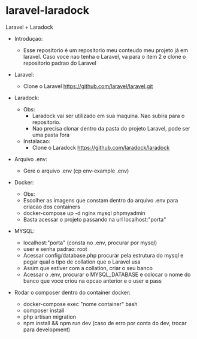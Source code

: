 # laravel-laradock
Laravel + Laradock

- Introduçao:
   - Esse repositorio é um repositorio meu conteudo meu projeto já em laravel. Caso voce nao tenha o Laravel, va para o item 2 e clone o repositorio padrao do Laravel

- Laravel:
   - Clone o Laravel https://github.com/laravel/laravel.git

- Laradock:
  - Obs: 
       - Laradock vai ser utilizado em sua maquina. Nao subira para o repositorio.
       - Nao precisa clonar dentro da pasta do projeto Laravel, pode ser uma pasta fora
  - Instalacao:
       - Clone o Laradock https://github.com/laradock/laradock
  
- Arquivo .env:
   - Gere o arquivo .env (cp env-example .env)
 
- Docker:
   - Obs: 
   - Escolher as imagens que constam dentro do arquivo .env para criacao dos containers
   - docker-compose up -d nginx mysql phpmyadmin
   - Basta acessar o projeto passando na url localhost:"porta"

- MYSQL:
   - localhost:"porta" (consta no .env, procurar por mysql)
   - user e senha padrao: root
   - Acessar config/database.php procurar pela estrutura do mysql e pegar qual o tipo de collation que o Laravel usa
   - Assim que estiver com a collation, criar o seu banco
   - Acessar o .env, procurar o MYSQL_DATABASE e colocar o nome do banco que voce criou na opcao anterior e o user e pass

- Rodar o composer dentro do container docker:
   - docker-compose exec "nome container" bash
   - composer install 
   - php artisan migration
   - npm install && npm run dev (caso de erro por conta do dev, trocar para development)
      
       
       
       
       

